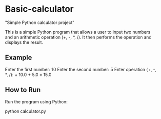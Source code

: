 # Basic-calculator
"Simple Python calculator project"

This is a simple Python program that allows a user to input two numbers and an arithmetic operation (+, -, *, /). It then performs the operation and displays the result.

## Example

Enter the first number: 10
Enter the second number: 5
Enter operation (+, -, *, /): +
10.0 + 5.0 = 15.0

## How to Run

Run the program using Python:

python calculator.py
